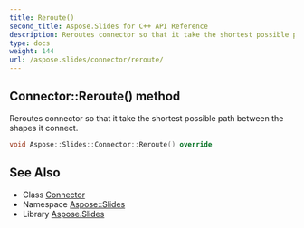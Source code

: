 ```yaml
---
title: Reroute()
second_title: Aspose.Slides for C++ API Reference
description: Reroutes connector so that it take the shortest possible path between the shapes it connect.
type: docs
weight: 144
url: /aspose.slides/connector/reroute/
---
```

## Connector::Reroute() method


Reroutes connector so that it take the shortest possible path between the shapes it connect.

```cpp
void Aspose::Slides::Connector::Reroute() override
```

## See Also

* Class [Connector](../)
* Namespace [Aspose::Slides](../../)
* Library [Aspose.Slides](../../../)